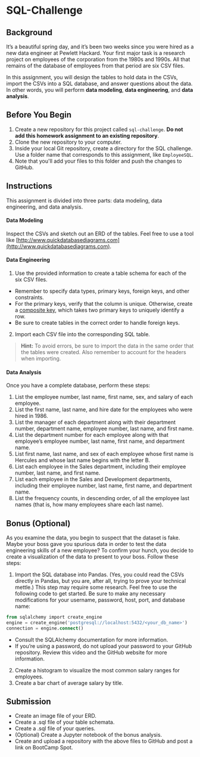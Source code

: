 # SQL-Challenge

## Background

It’s a beautiful spring day, and it’s been two weeks since you were hired as a new data engineer at Pewlett Hackard. Your first major task is a research project on employees of the corporation from the 1980s and 1990s. All that remains of the database of employees from that period are six CSV files.

In this assignment, you will design the tables to hold data in the CSVs, import the CSVs into a SQL database, and answer questions about the data. In other words, you will perform **data modeling**, **data engineering**, and **data analysis**.
## Before You Begin

1. Create a new repository for this project called `sql-challenge`. **Do not add this homework assignment to an existing repository**.
2. Clone the new repository to your computer.
3. Inside your local Git repository, create a directory for the SQL challenge. Use a folder name that corresponds to this assignment, like `EmployeeSQL`.
4. Note that you'll add your files to this folder and push the changes to GitHub.

## Instructions
This assignment is divided into three parts: data modeling, data engineering, and data analysis. 

#### Data Modeling
Inspect the CSVs and sketch out an ERD of the tables. Feel free to use a tool like [http://www.quickdatabasediagrams.com](http://www.quickdatabasediagrams.com).

#### Data Engineering
1. Use the provided information to create a table schema for each of the six CSV files. 
  * Remember to specify data types, primary keys, foreign keys, and other constraints.
  * For the primary keys, verify that the column is unique. Otherwise, create a [composite key](https://en.wikipedia.org/wiki/Compound_key), which takes two primary keys to uniquely identify a row.
  * Be sure to create tables in the correct order to handle foreign keys.

2. Import each CSV file into the corresponding SQL table. 
  > **Hint:** To avoid errors, be sure to import the data in the same order that the tables were created. Also remember to account for the headers when importing.

#### Data Analysis
Once you have a complete database, perform these steps:

1. List the employee number, last name, first name, sex, and salary of each employee.
2. List the first name, last name, and hire date for the employees who were hired in 1986.
3. List the manager of each department along with their department number, department name, employee number, last name, and first name.
4. List the department number for each employee along with that employee’s employee number, last name, first name, and department name.
5. List first name, last name, and sex of each employee whose first name is Hercules and whose last name begins with the letter B.
6. List each employee in the Sales department, including their employee number, last name, and first name.
7. List each employee in the Sales and Development departments, including their employee number, last name, first name, and department name.
8. List the frequency counts, in descending order, of all the employee last names (that is, how many employees share each last name).

## Bonus (Optional)
As you examine the data, you begin to suspect that the dataset is fake. Maybe your boss gave you spurious data in order to test the data engineering skills of a new employee? To confirm your hunch, you decide to create a visualization of the data to present to your boss. Follow these steps:

1. Import the SQL database into Pandas. (Yes, you could read the CSVs directly in Pandas, but you are, after all, trying to prove your technical mettle.) This step may require some research. Feel free to use the following code to get started. Be sure to make any necessary modifications for your username, password, host, port, and database name:

```sql
from sqlalchemy import create_engine
engine = create_engine('postgresql://localhost:5432/<your_db_name>')
connection = engine.connect()
```

  * Consult the SQLAlchemy documentation for more information. 
  * If you’re using a password, do not upload your password to your GitHub repository. Review this video and the GitHub website for more information.

2. Create a histogram to visualize the most common salary ranges for employees.
3. Create a bar chart of average salary by title.

## Submission
* Create an image file of your ERD.
* Create a .sql file of your table schemata.
* Create a .sql file of your queries.
* (Optional) Create a Jupyter notebook of the bonus analysis.
* Create and upload a repository with the above files to GitHub and post a link on BootCamp Spot.
